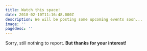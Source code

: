 ```yaml
---
title: Watch this space!
date: 2018-02-10T11:16:48.000Z
description: We will be posting some upcoming events soon...
image: ''
pagedesc: ''
---
```

Sorry, still nothing to report. **But thanks for your interest!**
